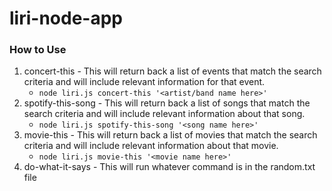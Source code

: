 # liri-node-app

### How to Use

1. concert-this - This will return back a list of events that match the search criteria and will include relevant information for that event.
    * `node liri.js concert-this '<artist/band name here>'`
2. spotify-this-song - This will return back a list of songs that match the search criteria and will include relevant information about that song.
    * `node liri.js spotify-this-song '<song name here>'`
3. movie-this - This will return back a list of movies that match the search criteria and will include relevant information about that movie.
    * `node liri.js movie-this '<movie name here>'`
4. do-what-it-says - This will run whatever command is in the random.txt file